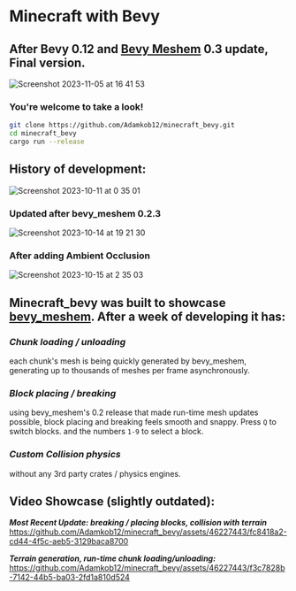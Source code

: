 # Minecraft with Bevy
## After Bevy 0.12 and [Bevy Meshem](https://github.com/Adamkob12/minecraft_bevy.git) 0.3 update, Final version.
![Screenshot 2023-11-05 at 16 41 53](https://github.com/Adamkob12/minecraft_bevy/assets/46227443/7c91ff54-218c-44fc-acea-c1cb03b4438b)

### You're welcome to take a look!
```Bash
git clone https://github.com/Adamkob12/minecraft_bevy.git
cd minecraft_bevy
cargo run --release
```

## History of development:

![Screenshot 2023-10-11 at 0 35 01](https://github.com/Adamkob12/minecraft_bevy/assets/46227443/ce7d8eaa-d3d9-4735-a3a0-59340525db51)
### Updated after bevy_meshem 0.2.3
![Screenshot 2023-10-14 at 19 21 30](https://github.com/Adamkob12/minecraft_bevy/assets/46227443/330e6711-b566-408d-8543-0827b8e6d85f)
### After adding Ambient Occlusion
![Screenshot 2023-10-15 at 2 35 03](https://github.com/Adamkob12/minecraft_bevy/assets/46227443/ee175b26-ba70-49d3-85ce-429a76fde4cf)

## Minecraft_bevy was built to showcase [bevy_meshem](https://github.com/Adamkob12/bevy_meshem). After a week of developing it has:
### ***Chunk loading / unloading*** 
each chunk's mesh is being quickly generated by bevy_meshem, generating up to thousands of meshes per frame asynchronously. 
### ***Block placing / breaking*** 
using bevy_meshem's 0.2 release that made run-time mesh updates possible, block placing and breaking feels smooth and snappy. Press `Q` to switch blocks. and the numbers `1-9` to select a block.
### ***Custom Collision physics*** 
without any 3rd party crates / physics engines.

## Video Showcase (slightly outdated):

***Most Recent Update: breaking / placing blocks, collision with terrain***
https://github.com/Adamkob12/minecraft_bevy/assets/46227443/fc8418a2-cd44-4f5c-aeb5-3129baca8700

***Terrain generation, run-time chunk loading/unloading:***
https://github.com/Adamkob12/minecraft_bevy/assets/46227443/f3c7828b-7142-44b5-ba03-2fd1a810d524

